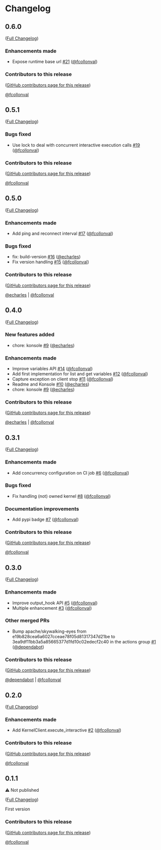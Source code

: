 <!--
  ~ Copyright (c) 2023-2024 Datalayer, Inc.
  ~
  ~ BSD 3-Clause License
-->

# Changelog

<!-- <START NEW CHANGELOG ENTRY> -->

## 0.6.0

([Full Changelog](https://github.com/datalayer/jupyter-kernel-client/compare/v0.5.1...e39e436565640e773f875321a3acc47eed2449b6))

### Enhancements made

- Expose runtime base url [#21](https://github.com/datalayer/jupyter-kernel-client/pull/21) ([@fcollonval](https://github.com/fcollonval))

### Contributors to this release

([GitHub contributors page for this release](https://github.com/datalayer/jupyter-kernel-client/graphs/contributors?from=2025-02-27&to=2025-03-06&type=c))

[@fcollonval](https://github.com/search?q=repo%3Adatalayer%2Fjupyter-kernel-client+involves%3Afcollonval+updated%3A2025-02-27..2025-03-06&type=Issues)

<!-- <END NEW CHANGELOG ENTRY> -->

## 0.5.1

([Full Changelog](https://github.com/datalayer/jupyter-kernel-client/compare/v0.5.0...7c41f7d86d5ba49414b702dcc60a0a41159a98ba))

### Bugs fixed

- Use lock to deal with concurrent interactive execution calls [#19](https://github.com/datalayer/jupyter-kernel-client/pull/19) ([@fcollonval](https://github.com/fcollonval))

### Contributors to this release

([GitHub contributors page for this release](https://github.com/datalayer/jupyter-kernel-client/graphs/contributors?from=2025-01-29&to=2025-02-27&type=c))

[@fcollonval](https://github.com/search?q=repo%3Adatalayer%2Fjupyter-kernel-client+involves%3Afcollonval+updated%3A2025-01-29..2025-02-27&type=Issues)

## 0.5.0

([Full Changelog](https://github.com/datalayer/jupyter-kernel-client/compare/v0.4.0...b3263cc96e5a1e415d19289fde61935019170d6b))

### Enhancements made

- Add ping and reconnect interval [#17](https://github.com/datalayer/jupyter-kernel-client/pull/17) ([@fcollonval](https://github.com/fcollonval))

### Bugs fixed

- fix: build-version [#16](https://github.com/datalayer/jupyter-kernel-client/pull/16) ([@echarles](https://github.com/echarles))
- Fix version handling [#15](https://github.com/datalayer/jupyter-kernel-client/pull/15) ([@fcollonval](https://github.com/fcollonval))

### Contributors to this release

([GitHub contributors page for this release](https://github.com/datalayer/jupyter-kernel-client/graphs/contributors?from=2024-12-18&to=2025-01-29&type=c))

[@echarles](https://github.com/search?q=repo%3Adatalayer%2Fjupyter-kernel-client+involves%3Aecharles+updated%3A2024-12-18..2025-01-29&type=Issues) | [@fcollonval](https://github.com/search?q=repo%3Adatalayer%2Fjupyter-kernel-client+involves%3Afcollonval+updated%3A2024-12-18..2025-01-29&type=Issues)

## 0.4.0

([Full Changelog](https://github.com/datalayer/jupyter-kernel-client/compare/v0.3.1...55b117e90c57eab0eb4bdfda16d53aa88d5a8041))

### New features added

- chore: konsole [#9](https://github.com/datalayer/jupyter-kernel-client/pull/9) ([@echarles](https://github.com/echarles))

### Enhancements made

- Improve variables API [#14](https://github.com/datalayer/jupyter-kernel-client/pull/14) ([@fcollonval](https://github.com/fcollonval))
- Add first implementation for list and get variables [#12](https://github.com/datalayer/jupyter-kernel-client/pull/12) ([@fcollonval](https://github.com/fcollonval))
- Capture exception on client stop [#11](https://github.com/datalayer/jupyter-kernel-client/pull/11) ([@fcollonval](https://github.com/fcollonval))
- Readme and Konsole [#10](https://github.com/datalayer/jupyter-kernel-client/pull/10) ([@echarles](https://github.com/echarles))
- chore: konsole [#9](https://github.com/datalayer/jupyter-kernel-client/pull/9) ([@echarles](https://github.com/echarles))

### Contributors to this release

([GitHub contributors page for this release](https://github.com/datalayer/jupyter-kernel-client/graphs/contributors?from=2024-12-10&to=2024-12-18&type=c))

[@echarles](https://github.com/search?q=repo%3Adatalayer%2Fjupyter-kernel-client+involves%3Aecharles+updated%3A2024-12-10..2024-12-18&type=Issues) | [@fcollonval](https://github.com/search?q=repo%3Adatalayer%2Fjupyter-kernel-client+involves%3Afcollonval+updated%3A2024-12-10..2024-12-18&type=Issues)

## 0.3.1

([Full Changelog](https://github.com/datalayer/jupyter-kernel-client/compare/v0.3.0...f2a2cce9407800ab7f98fddcd43513987d944c52))

### Enhancements made

- Add concurrency configuration on CI job [#6](https://github.com/datalayer/jupyter-kernel-client/pull/6) ([@fcollonval](https://github.com/fcollonval))

### Bugs fixed

- Fix handling (not) owned kernel [#8](https://github.com/datalayer/jupyter-kernel-client/pull/8) ([@fcollonval](https://github.com/fcollonval))

### Documentation improvements

- Add pypi badge [#7](https://github.com/datalayer/jupyter-kernel-client/pull/7) ([@fcollonval](https://github.com/fcollonval))

### Contributors to this release

([GitHub contributors page for this release](https://github.com/datalayer/jupyter-kernel-client/graphs/contributors?from=2024-12-07&to=2024-12-10&type=c))

[@fcollonval](https://github.com/search?q=repo%3Adatalayer%2Fjupyter-kernel-client+involves%3Afcollonval+updated%3A2024-12-07..2024-12-10&type=Issues)

## 0.3.0

([Full Changelog](https://github.com/datalayer/jupyter-kernel-client/compare/v0.2.0...c768f690798c6b0b3ab5c28214988b688dceb6e1))

### Enhancements made

- Improve output_hook API [#5](https://github.com/datalayer/jupyter-kernel-client/pull/5) ([@fcollonval](https://github.com/fcollonval))
- Multiple enhancement [#3](https://github.com/datalayer/jupyter-kernel-client/pull/3) ([@fcollonval](https://github.com/fcollonval))

### Other merged PRs

- Bump apache/skywalking-eyes from e19b828cea6a6027cceae78f05d81317347d21be to 3ea9df11bb3a5a85665377d1fd10c02edecf2c40 in the actions group [#1](https://github.com/datalayer/jupyter-kernel-client/pull/1) ([@dependabot](https://github.com/dependabot))

### Contributors to this release

([GitHub contributors page for this release](https://github.com/datalayer/jupyter-kernel-client/graphs/contributors?from=2024-12-04&to=2024-12-07&type=c))

[@dependabot](https://github.com/search?q=repo%3Adatalayer%2Fjupyter-kernel-client+involves%3Adependabot+updated%3A2024-12-04..2024-12-07&type=Issues) | [@fcollonval](https://github.com/search?q=repo%3Adatalayer%2Fjupyter-kernel-client+involves%3Afcollonval+updated%3A2024-12-04..2024-12-07&type=Issues)

## 0.2.0

([Full Changelog](https://github.com/datalayer/jupyter-kernel-client/compare/v0.1.1...4752ca24a3e9d3969619ae079f275814b242d943))

### Enhancements made

- Add KernelClient.execute_interactive [#2](https://github.com/datalayer/jupyter-kernel-client/pull/2) ([@fcollonval](https://github.com/fcollonval))

### Contributors to this release

([GitHub contributors page for this release](https://github.com/datalayer/jupyter-kernel-client/graphs/contributors?from=2024-12-04&to=2024-12-04&type=c))

[@fcollonval](https://github.com/search?q=repo%3Adatalayer%2Fjupyter-kernel-client+involves%3Afcollonval+updated%3A2024-12-04..2024-12-04&type=Issues)

## 0.1.1

:warning: Not published

([Full Changelog](https://github.com/datalayer/jupyter-kernel-client/compare/66064f9f7afe59b2450fc3a15a2e78f4eb606852))

First version

### Contributors to this release

([GitHub contributors page for this release](https://github.com/datalayer/jupyter-kernel-client/graphs/contributors?from=2024-11-27&to=2024-12-04&type=c))

[@fcollonval](https://github.com/search?q=repo%3Adatalayer%2Fjupyter-kernel-client+involves%3Afcollonval+updated%3A2024-11-27..2024-12-04&type=Issues)
